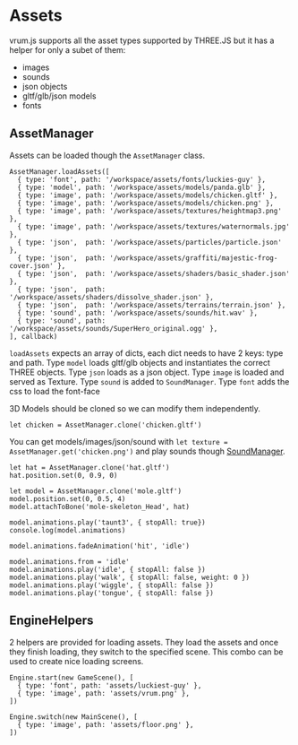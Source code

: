 # Assets

vrum.js supports all the asset types supported by THREE.JS but it has a helper
for only a subet of them:

* images
* sounds
* json objects
* gltf/glb/json models
* fonts

## AssetManager

Assets can be loaded though the `AssetManager` class.

```
AssetManager.loadAssets([
  { type: 'font', path: '/workspace/assets/fonts/luckies-guy' },
  { type: 'model', path: '/workspace/assets/models/panda.glb' },
  { type: 'image', path: '/workspace/assets/models/chicken.gltf' },
  { type: 'image', path: '/workspace/assets/models/chicken.png' },
  { type: 'image', path: '/workspace/assets/textures/heightmap3.png' },
  { type: 'image', path: '/workspace/assets/textures/waternormals.jpg' },
  { type: 'json',  path: '/workspace/assets/particles/particle.json' },
  { type: 'json',  path: '/workspace/assets/graffiti/majestic-frog-cover.json' },
  { type: 'json',  path: '/workspace/assets/shaders/basic_shader.json' },
  { type: 'json',  path: '/workspace/assets/shaders/dissolve_shader.json' },
  { type: 'json',  path: '/workspace/assets/terrains/terrain.json' },
  { type: 'sound', path: '/workspace/assets/sounds/hit.wav' },
  { type: 'sound', path: '/workspace/assets/sounds/SuperHero_original.ogg' },
], callback)
```

`loadAssets` expects an array of dicts, each dict needs to have 2 keys:
type and path. Type `model` loads gltf/glb objects and instantiates
the correct THREE objects. Type `json` loads as a json object. Type `image`
is loaded and served as Texture. Type `sound` is added to `SoundManager`.
Type `font` adds the css to load the font-face

3D Models should be cloned so we can modify them independently.

`let chicken = AssetManager.clone('chicken.gltf')`

You can get models/images/json/sound with
`let texture = AssetManager.get('chicken.png')` and
play sounds though [SoundManager](/tutorials/CHEATSHEET.md#Sound).

```
let hat = AssetManager.clone('hat.gltf')
hat.position.set(0, 0.9, 0)

let model = AssetManager.clone('mole.gltf')
model.position.set(0, 0.5, 4)
model.attachToBone('mole-skeleton_Head', hat)

model.animations.play('taunt3', { stopAll: true})
console.log(model.animations)

model.animations.fadeAnimation('hit', 'idle')

model.animations.from = 'idle'
model.animations.play('idle', { stopAll: false })
model.animations.play('walk', { stopAll: false, weight: 0 })
model.animations.play('wiggle', { stopAll: false })
model.animations.play('tongue', { stopAll: false })
```

## EngineHelpers

2 helpers are provided for loading assets. They load the assets and once
they finish loading, they switch to the specified scene. This combo can
be used to create nice loading screens.

```
Engine.start(new GameScene(), [
  { type: 'font', path: 'assets/luckiest-guy' },
  { type: 'image', path: 'assets/vrum.png' },
])
```

```
Engine.switch(new MainScene(), [
  { type: 'image', path: 'assets/floor.png' },
])
```
